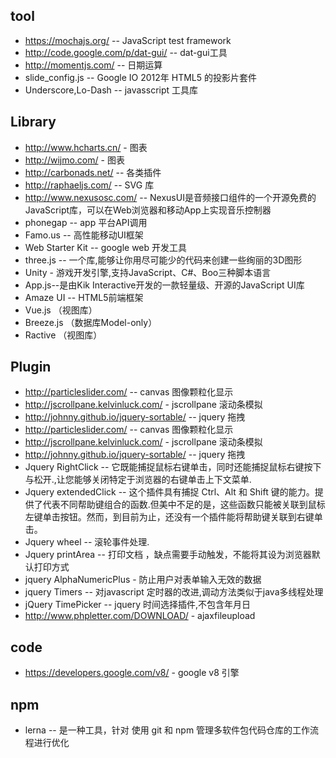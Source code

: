 ## tool
- https://mochajs.org/ -- JavaScript test framework
- http://code.google.com/p/dat-gui/ -- dat-gui工具
- http://momentjs.com/ -- 日期运算
- slide_config.js -- Google IO 2012年 HTML5 的投影片套件
- Underscore,Lo-Dash -- javasscript 工具库

## Library
- http://www.hcharts.cn/ - 图表
- http://wijmo.com/ - 图表
- http://carbonads.net/ -- 各类插件
- http://raphaeljs.com/ -- SVG 库
- http://www.nexusosc.com/ -- NexusUI是音频接口组件的一个开源免费的JavaScript库，可以在Web浏览器和移动App上实现音乐控制器
- phonegap -- app 平台API调用
- Famo.us -- 高性能移动UI框架
- Web Starter Kit -- google web 开发工具
- three.js -- 一个库,能够让你用尽可能少的代码来创建一些绚丽的3D图形
- Unity - 游戏开发引擎,支持JavaScript、C#、Boo三种脚本语言
- App.js--是由Kik Interactive开发的一款轻量级、开源的JavaScript UI库
- Amaze UI -- HTML5前端框架
- Vue.js （视图库）
- Breeze.js （数据库Model-only）
- Ractive （视图库）


## Plugin
- http://particleslider.com/ -- canvas 图像颗粒化显示
- http://jscrollpane.kelvinluck.com/ - jscrollpane 滚动条模拟
- http://johnny.github.io/jquery-sortable/ -- jquery 拖拽
- http://particleslider.com/ -- canvas 图像颗粒化显示
- http://jscrollpane.kelvinluck.com/ - jscrollpane 滚动条模拟
- http://johnny.github.io/jquery-sortable/ -- jquery 拖拽
- Jquery RightClick -- 它既能捕捉鼠标右键单击，同时还能捕捉鼠标右键按下与松开.,让您能够关闭特定于浏览器的右键单击上下文菜单.
- Jquery extendedClick -- 这个插件具有捕捉 Ctrl、Alt 和 Shift 键的能力。提供了代表不同帮助键组合的函数.但美中不足的是，这些函数只能被关联到鼠标左键单击按钮。然而，到目前为止，还没有一个插件能将帮助键关联到右键单击。
- Jquery wheel -- 滚轮事件处理.
- Jquery printArea -- 打印文档 ，缺点需要手动触发，不能将其设为浏览器默认打印方式
- jquery AlphaNumericPlus - 防止用户对表单输入无效的数据
- jquery Timers -- 对javascript 定时器的改进,调动方法类似于java多线程处理
- jQuery TimePicker -- jquery 时间选择插件,不包含年月日
- http://www.phpletter.com/DOWNLOAD/ - ajaxfileupload

## code
- https://developers.google.com/v8/ - google v8 引擎

## npm
- lerna -- 是一种工具，针对 使用 git 和 npm 管理多软件包代码仓库的工作流程进行优化
